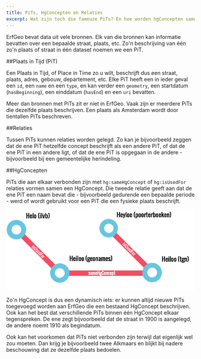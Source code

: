 ```yaml
---
title: PiTs, HgConcepten en Relaties
excerpt: Wat zijn toch die fameuze PiTs? En hoe worden hgConcepten samengesteld? Hoe zit, kortom, de ErfGeo data in elkaar?
---
```


ErfGeo bevat data uit vele bronnen. Elk van die bronnen kan informatie bevatten over een bepaalde straat, plaats, etc. Zo'n beschrijving van één zo'n plaats of straat in één dataset noemen we een PiT.

##Plaats in Tijd (PiT)

Een Plaats in Tijd, of Place in Time zo u wilt, beschrijft dus een straat, plaats, adres, gebouw, departement, etc. Elke PiT heeft een in ieder geval een `id`, een `name` en een `type`, en kan verder een `geometry`, een startdatum (`hasBeginning`), een einddatum (`hasEnd`) en een `uri` bevatten.

Meer dan bronnen met PiTs zit er niet in ErfGeo. Vaak zijn er meerdere PiTs die dezelfde plaats beschrijven. Een plaats als Amsterdam wordt door tientallen PiTs beschreven.

##Relaties

Tussen PiTs kunnen relaties worden gelegd. Zo kan je bijvoorbeeld zeggen dat de ene PiT hetzelfde concept beschrijft als een andere PiT, of dat de ene PiT in een andere ligt, of dat de ene PiT is opgegaan in de andere - bijvoorbeeld bij een gemeentelijke herindeling.

##HgConcepten

PiTs die aan elkaar verbonden zijn met `hg:sameHgConcept` of `hg:isUsedFor` relaties vormen samen een HgConcept. Die tweede relatie geeft aan dat de ene PiT een naam bevat die - bijvoorbeeld gedurende een bepaalde periode - werd of wordt gebruikt voor een PiT die een fysieke plaats beschrijft.

![Het HgConcept Heiloo](/images/klont.png)

Zo'n HgConcept is dus een dynamisch iets: er kunnen altijd nieuwe PiTs toegevoegd worden aan ErfGeo die een bestaand HgConcept beschrijven. Ook kan het best dat verschillende PiTs binnen één HgConcept elkaar tegenspreken. De ene zegt bijvoorbeeld dat de straat in 1900 is aangelegd, de andere noemt 1910 als begindatum.

Ook kan het voorkomen dat PiTs niet verbonden zijn terwijl dat eigenlijk wel zou moeten. Dan krijg je bijvoorbeeld twee Alkmaars en blijkt bij nadere beschouwing dat ze dezelfde plaats bedoelen.